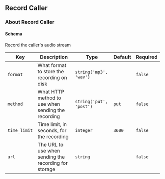 ## Record Caller

### About Record Caller

#### Schema

Record the caller's audio stream



Key | Description | Type | Default | Required
--- | ----------- | ---- | ------- | --------
`format` | What format to store the recording on disk | `string('mp3', 'wav')` |   | `false`
`method` | What HTTP method to use when sending the recording | `string('put', 'post')` | `put` | `false`
`time_limit` | Time limit, in seconds, for the recording | `integer` | `3600` | `false`
`url` | The URL to use when sending the recording for storage | `string` |   | `false`


